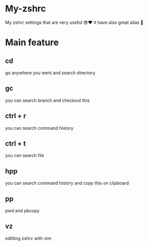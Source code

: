 # My-zshrc
My zshrc settings that are very useful 😎❤️
It have also great alias 🌟

# Main feature

## cd
go anywhere you went and search directory

## gc
you can search branch and checkout this

## ctrl + r
you can search command history

## ctrl + t
you can search file

## hpp
you can search command history and copy this on clipboard

## pp
pwd and pbcopy

## vz
editting zshrc with vim
